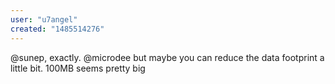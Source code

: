 ```yaml
---
user: "u7angel"
created: "1485514276"
---
```


@sunep, exactly. @microdee but maybe you can reduce the data footprint a little bit. 100MB seems pretty big
